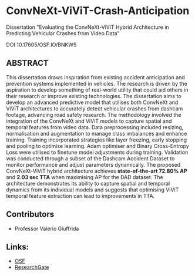 # ConvNeXt-ViViT-Crash-Anticipation
Dissertation "Evaluating the ConvNeXt-ViViT Hybrid Architecture in Predicting Vehicular Crashes from Video Data"

DOI 10.17605/OSF.IO/BNKW5

## ABSTRACT
This dissertation draws inspiration from existing accident anticipation and prevention systems
implemented in vehicles. The research is driven by the aspiration to develop something of
real-world utility that could aid others in their research or improve existing technologies. The
dissertation aims to develop an advanced predictive model that utilises both ConvNeXt and
ViViT architectures to accurately detect vehicular crashes from dashcam footage, advancing
road safety research. The methodology involved the integration of the ConvNeXt and ViViT
models to capture spatial and temporal features from video data. Data preprocessing included
resizing, normalisation and augmentation to manage class imbalances and enhance training.
Training incorporated strategies like layer freezing, early stopping and pooling to optimise
learning. Adam optimiser and Binary Cross-Entropy Loss were utilised to finetune model
adjustments during training. Validation was conducted through a subset of the Dashcam
Accident Dataset to monitor performance and adjust parameters dynamically. The proposed
ConvNeXt-ViViT hybrid architecture achieves **state-of-the-art 72.80% AP** and **2.03 sec TTA**
when maximising AP for the DAD dataset. The architecture demonstrates its ability to
capture spatial and temporal dynamics from its individual models and suggests that
optimising ViViT temporal feature extraction can lead to improvements in TTA.

## Contributors
- Professor Valerio Giuffrida

## Links:
- [OSF](https://osf.io/bnkw5/)
- [ResearchGate](https://www.researchgate.net/publication/385345429_Evaluating_the_ConvNeXt-ViViT_Hybrid_Architecture_in_Predicting_Vehicular_Crashes_from_Video_Data)
